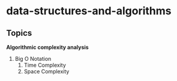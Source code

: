 # data-structures-and-algorithms

## Topics
**Algorithmic complexity analysis**

1. Big O Notation
    1. Time Complexity
    2. Space Complexity

